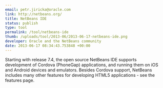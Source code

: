 ```yaml
--- 
email: petr.jiricka@oracle.com
link: http://netbeans.org/
title: NetBeans IDE
status: publish
type: tool
permalink: /tool/netbeans-ide
thumb: /uploads/tool/2013-06/2013-06-17-netbeans-ide.png
developer: Oracle and the NetBeans community
date: 2013-06-17 08:34:43.753848 +00:00
---
```


Starting with release 7.4, the open source NetBeans IDE supports development of Cordova (PhoneGap) applications, and running them on iOS and Android devices and emulators. Besides Cordova support, NetBeans includes many other features for developing HTML5 applications - see the features page.